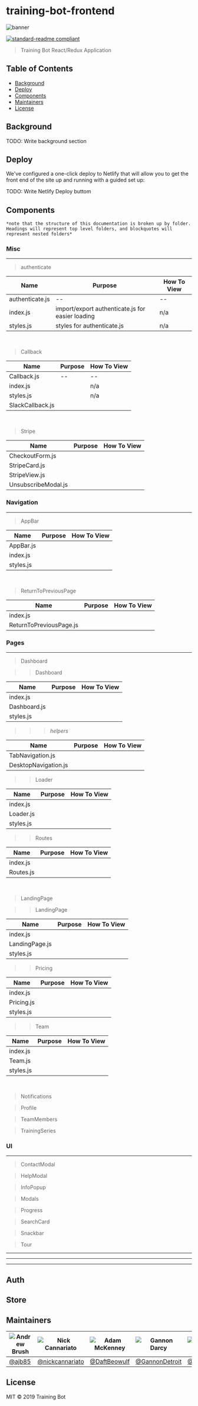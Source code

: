 # training-bot-frontend

![banner](img/logo.png)

[![standard-readme compliant](https://img.shields.io/badge/standard--readme-OK-green.svg?style=flat-square)](https://github.com/RichardLitt/standard-readme)

> Training Bot React/Redux Application

## Table of Contents

- [Background](#background)
- [Deploy](#Deploy)
- [Components](#Components)
- [Maintainers](#maintainers)
- [License](#license)

## Background

TODO: Write background section

## Deploy

We've configured a one-click deploy to Netlify that will allow you to get the front end of the site up and running with a guided set up:

TODO: Write Netlify Deploy buttom

## Components

    *note that the structure of this documentation is broken up by folder. Headings will represent top level folders, and blockquotes will represent nested folders*

### Misc

---

> authenticate

| Name            | Purpose                                          | How To View |
| --------------- | ------------------------------------------------ | ----------- |
| authenticate.js | --                                               | --          |
| index.js        | import/export authenticate.js for easier loading | n/a         |
| styles.js       | styles for authenticate.js                       | n/a         |

<br />

> Callback

| Name             | Purpose | How To View |
| ---------------- | ------- | ----------- |
| Callback.js      | --      | --          |
| index.js         |         | n/a         |
| styles.js        |         | n/a         |
| SlackCallback.js |         |             |

<br />

> Stripe

| Name                | Purpose | How To View |
| ------------------- | ------- | ----------- |
| CheckoutForm.js     |         |             |
| StripeCard.js       |         |             |
| StripeView.js       |         |             |
| UnsubscribeModal.js |         |             |

### Navigation

---

> AppBar

| Name      | Purpose | How To View |
| --------- | ------- | ----------- |
| AppBar.js |         |             |
| index.js  |         |             |
| styles.js |         |             |

<br />

> ReturnToPreviousPage

| Name                    | Purpose | How To View |
| ----------------------- | ------- | ----------- |
| index.js                |         |             |
| ReturnToPreviousPage.js |         |             |

### Pages

---

> Dashboard

> > Dashboard

| Name         | Purpose | How To View |
| ------------ | ------- | ----------- |
| index.js     |         |             |
| Dashboard.js |         |             |
| styles.js    |         |             |

> > > _helpers_

| Name                 | Purpose | How To View |
| -------------------- | ------- | ----------- |
| TabNavigation.js     |         |             |
| DesktopNavigation.js |         |             |

> > Loader

| Name      | Purpose | How To View |
| --------- | ------- | ----------- |
| index.js  |         |             |
| Loader.js |         |             |
| styles.js |         |             |

> > Routes

| Name      | Purpose | How To View |
| --------- | ------- | ----------- |
| index.js  |         |             |
| Routes.js |         |             |

<br />

> LandingPage

> > LandingPage

| Name           | Purpose | How To View |
| -------------- | ------- | ----------- |
| index.js       |         |             |
| LandingPage.js |         |             |
| styles.js      |         |             |

> > Pricing

| Name       | Purpose | How To View |
| ---------- | ------- | ----------- |
| index.js   |         |             |
| Pricing.js |         |             |
| styles.js  |         |             |

> > Team

| Name      | Purpose | How To View |
| --------- | ------- | ----------- |
| index.js  |         |             |
| Team.js   |         |             |
| styles.js |         |             |

<br />

> Notifications

> Profile

> TeamMembers

> TrainingSeries

### UI

---

> ContactModal

> HelpModal

> InfoPopup

> Modals

> Progress

> SearchCard

> Snackbar

> Tour

---

---

---

## Auth

## Store

## Maintainers

| ![Andrew Brush](https://github.com/ajb85.png) | ![Nick Cannariato](https://github.com/nickcannariato.png) | ![Adam McKenney](https://github.com/DaftBeowulf.png) | ![Gannon Darcy](https://github.com/GannonDetroit.png) | ![Thomas Hessburg](https://github.com/TomHessburg.png) |
| --------------------------------------------- | --------------------------------------------------------- | ---------------------------------------------------- | ----------------------------------------------------- | ------------------------------------------------------ |
| [@ajb85](https://github.com/ajb85)            | [@nickcannariato](https://github.com/nickcannariato)      | [@DaftBeowulf](https://github.com/DaftBeowulf)       | [@GannonDetroit](https://github.com/GannonDetroit)    | [@TomHessburg](https://github.com/TomHessburg)         |

## License

MIT © 2019 Training Bot
